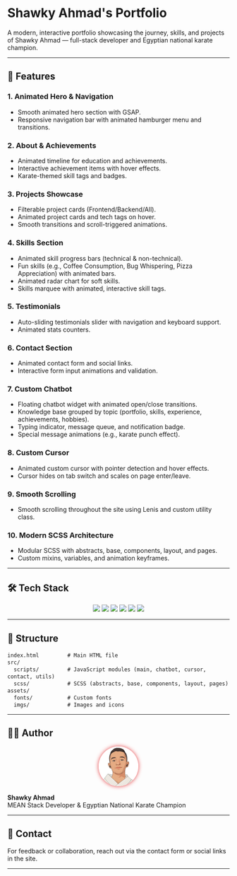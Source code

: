 # Shawky Ahmad's Portfolio

A modern, interactive portfolio showcasing the journey, skills, and projects of Shawky Ahmad — full-stack developer and Egyptian national karate champion.


---

## 🚀 Features

### 1. Animated Hero & Navigation
- Smooth animated hero section with GSAP.
- Responsive navigation bar with animated hamburger menu and transitions.

### 2. About & Achievements
- Animated timeline for education and achievements.
- Interactive achievement items with hover effects.
- Karate-themed skill tags and badges.

### 3. Projects Showcase
- Filterable project cards (Frontend/Backend/All).
- Animated project cards and tech tags on hover.
- Smooth transitions and scroll-triggered animations.

### 4. Skills Section
- Animated skill progress bars (technical & non-technical).
- Fun skills (e.g., Coffee Consumption, Bug Whispering, Pizza Appreciation) with animated bars.
- Animated radar chart for soft skills.
- Skills marquee with animated, interactive skill tags.

### 5. Testimonials
- Auto-sliding testimonials slider with navigation and keyboard support.
- Animated stats counters.

### 6. Contact Section
- Animated contact form and social links.
- Interactive form input animations and validation.

### 7. Custom Chatbot
- Floating chatbot widget with animated open/close transitions.
- Knowledge base grouped by topic (portfolio, skills, experience, achievements, hobbies).
- Typing indicator, message queue, and notification badge.
- Special message animations (e.g., karate punch effect).

### 8. Custom Cursor
- Animated custom cursor with pointer detection and hover effects.
- Cursor hides on tab switch and scales on page enter/leave.

### 9. Smooth Scrolling
- Smooth scrolling throughout the site using Lenis and custom utility class.

### 10. Modern SCSS Architecture
- Modular SCSS with abstracts, base, components, layout, and pages.
- Custom mixins, variables, and animation keyframes.

---

## 🛠️ Tech Stack

<div align="center">
  <img src="https://img.shields.io/badge/HTML5-000?style=for-the-badge&logo=html5&logoColor=E34F26"/>
  <img src="https://img.shields.io/badge/SCSS-000?style=for-the-badge&logo=sass&logoColor=CC6699"/>
  <img src="https://img.shields.io/badge/JavaScript-000?style=for-the-badge&logo=javascript&logoColor=F7DF1E"/>
  <img src="https://img.shields.io/badge/GSAP-000?style=for-the-badge&logo=greensock&logoColor=88CE02"/>
  <img src="https://img.shields.io/badge/Lenis-000?style=for-the-badge&logoColor=white"/>
  <img src="https://img.shields.io/badge/FontAwesome-000?style=for-the-badge&logo=fontawesome&logoColor=528DD7"/>
</div>

---

## 📂 Structure

```text
index.html         # Main HTML file
src/
  scripts/         # JavaScript modules (main, chatbot, cursor, contact, utils)
  scss/            # SCSS (abstracts, base, components, layout, pages)
assets/
  fonts/           # Custom fonts
  imgs/            # Images and icons
```

---

## 👨‍💻 Author
<div align="center">
  <img src="assets/imgs/me.png" alt="Shawky Ahmad" width="90" style="border-radius:50%;box-shadow:0 0 10px #e5383b;"/>
</div>

**Shawky Ahmad**  
MEAN Stack Developer & Egyptian National Karate Champion

---

## 📧 Contact
For feedback or collaboration, reach out via the contact form or social links in the site.

---




